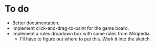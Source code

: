 # To do

  - Better documentation.
  - Implement click-and-drag-to-paint for the game board.
  - Implement a rules dropdown box with some rules from Wikipedia.
    - I'll have to figure out where to put this. Work it into the sketch.